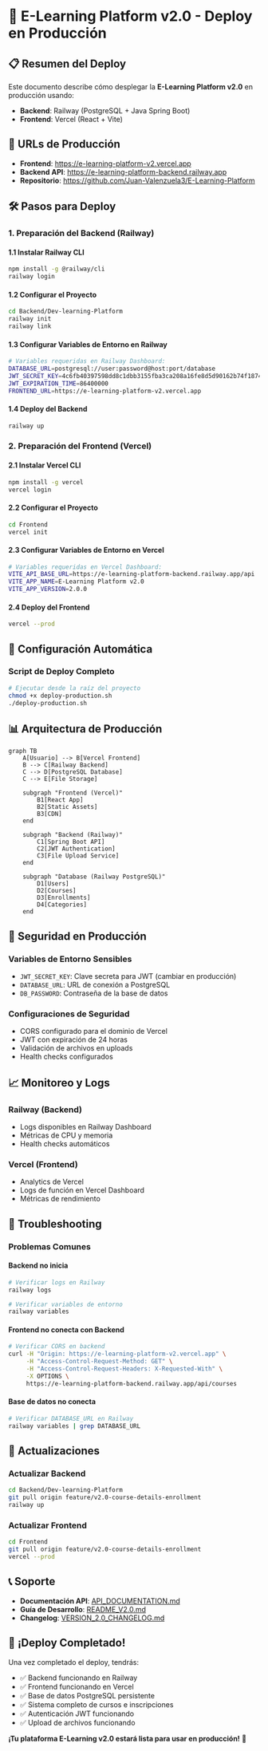 # 🚀 E-Learning Platform v2.0 - Deploy en Producción

## 📋 Resumen del Deploy

Este documento describe cómo desplegar la **E-Learning Platform v2.0** en producción usando:
- **Backend**: Railway (PostgreSQL + Java Spring Boot)
- **Frontend**: Vercel (React + Vite)

## 🎯 URLs de Producción

- **Frontend**: https://e-learning-platform-v2.vercel.app
- **Backend API**: https://e-learning-platform-backend.railway.app
- **Repositorio**: https://github.com/Juan-Valenzuela3/E-Learning-Platform

## 🛠️ Pasos para Deploy

### 1. **Preparación del Backend (Railway)**

#### 1.1 Instalar Railway CLI
```bash
npm install -g @railway/cli
railway login
```

#### 1.2 Configurar el Proyecto
```bash
cd Backend/Dev-learning-Platform
railway init
railway link
```

#### 1.3 Configurar Variables de Entorno en Railway
```bash
# Variables requeridas en Railway Dashboard:
DATABASE_URL=postgresql://user:password@host:port/database
JWT_SECRET_KEY=4c6fb40397598dd8c1dbb3155fba3ca208a16fe8d5d90162b74f1874a4dc12b6
JWT_EXPIRATION_TIME=86400000
FRONTEND_URL=https://e-learning-platform-v2.vercel.app
```

#### 1.4 Deploy del Backend
```bash
railway up
```

### 2. **Preparación del Frontend (Vercel)**

#### 2.1 Instalar Vercel CLI
```bash
npm install -g vercel
vercel login
```

#### 2.2 Configurar el Proyecto
```bash
cd Frontend
vercel init
```

#### 2.3 Configurar Variables de Entorno en Vercel
```bash
# Variables requeridas en Vercel Dashboard:
VITE_API_BASE_URL=https://e-learning-platform-backend.railway.app/api
VITE_APP_NAME=E-Learning Platform v2.0
VITE_APP_VERSION=2.0.0
```

#### 2.4 Deploy del Frontend
```bash
vercel --prod
```

## 🔧 Configuración Automática

### Script de Deploy Completo
```bash
# Ejecutar desde la raíz del proyecto
chmod +x deploy-production.sh
./deploy-production.sh
```

## 📊 Arquitectura de Producción

```mermaid
graph TB
    A[Usuario] --> B[Vercel Frontend]
    B --> C[Railway Backend]
    C --> D[PostgreSQL Database]
    C --> E[File Storage]
    
    subgraph "Frontend (Vercel)"
        B1[React App]
        B2[Static Assets]
        B3[CDN]
    end
    
    subgraph "Backend (Railway)"
        C1[Spring Boot API]
        C2[JWT Authentication]
        C3[File Upload Service]
    end
    
    subgraph "Database (Railway PostgreSQL)"
        D1[Users]
        D2[Courses]
        D3[Enrollments]
        D4[Categories]
    end
```

## 🔐 Seguridad en Producción

### Variables de Entorno Sensibles
- `JWT_SECRET_KEY`: Clave secreta para JWT (cambiar en producción)
- `DATABASE_URL`: URL de conexión a PostgreSQL
- `DB_PASSWORD`: Contraseña de la base de datos

### Configuraciones de Seguridad
- CORS configurado para el dominio de Vercel
- JWT con expiración de 24 horas
- Validación de archivos en uploads
- Health checks configurados

## 📈 Monitoreo y Logs

### Railway (Backend)
- Logs disponibles en Railway Dashboard
- Métricas de CPU y memoria
- Health checks automáticos

### Vercel (Frontend)
- Analytics de Vercel
- Logs de función en Vercel Dashboard
- Métricas de rendimiento

## 🚨 Troubleshooting

### Problemas Comunes

#### Backend no inicia
```bash
# Verificar logs en Railway
railway logs

# Verificar variables de entorno
railway variables
```

#### Frontend no conecta con Backend
```bash
# Verificar CORS en backend
curl -H "Origin: https://e-learning-platform-v2.vercel.app" \
     -H "Access-Control-Request-Method: GET" \
     -H "Access-Control-Request-Headers: X-Requested-With" \
     -X OPTIONS \
     https://e-learning-platform-backend.railway.app/api/courses
```

#### Base de datos no conecta
```bash
# Verificar DATABASE_URL en Railway
railway variables | grep DATABASE_URL
```

## 🔄 Actualizaciones

### Actualizar Backend
```bash
cd Backend/Dev-learning-Platform
git pull origin feature/v2.0-course-details-enrollment
railway up
```

### Actualizar Frontend
```bash
cd Frontend
git pull origin feature/v2.0-course-details-enrollment
vercel --prod
```

## 📞 Soporte

- **Documentación API**: [API_DOCUMENTATION.md](./API_DOCUMENTATION.md)
- **Guía de Desarrollo**: [README_V2.0.md](./README_V2.0.md)
- **Changelog**: [VERSION_2.0_CHANGELOG.md](./VERSION_2.0_CHANGELOG.md)

## 🎉 ¡Deploy Completado!

Una vez completado el deploy, tendrás:
- ✅ Backend funcionando en Railway
- ✅ Frontend funcionando en Vercel
- ✅ Base de datos PostgreSQL persistente
- ✅ Sistema completo de cursos e inscripciones
- ✅ Autenticación JWT funcionando
- ✅ Upload de archivos funcionando

**¡Tu plataforma E-Learning v2.0 estará lista para usar en producción!** 🚀
